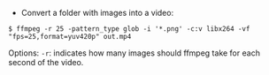 * Convert a folder with images into a video:
```
$ ffmpeg -r 25 -pattern_type glob -i '*.png' -c:v libx264 -vf "fps=25,format=yuv420p" out.mp4
```
Options:
`-r`: indicates how many images should ffmpeg take for each second of the video.
